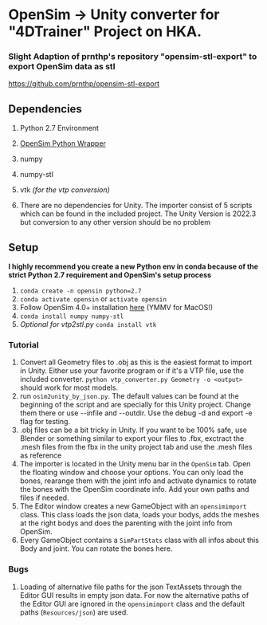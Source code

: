 # OpenSim -> Unity converter for "4DTrainer" Project on HKA.

### Slight Adaption of prnthp's repository "opensim-stl-export" to export OpenSim data as stl
https://github.com/prnthp/opensim-stl-export

## Dependencies
1. Python 2.7 Environment
1. [OpenSim Python Wrapper](https://simtk-confluence.stanford.edu/display/OpenSim/Scripting+in+Python)
1. numpy
1. numpy-stl
1. vtk *(for the vtp conversion)*

1. There are no dependencies for Unity. The importer consist of 5 scripts which can be found in the included project. The Unity Version is 2022.3 but conversion to any other version should be no problem 

## Setup
**I highly recommend you create a new Python env in conda because of the strict Python 2.7 requirement and OpenSim's setup process**
1. `conda create -n opensin python=2.7`
1. `conda activate opensin` or `activate opensin`
1.  Follow OpenSim 4.0+ installation [here](https://simtk-confluence.stanford.edu/display/OpenSim/Scripting+in+Python#ScriptinginPython-SettingupyourPythonscriptingenvironment) (YMMV for MacOS!)
1. `conda install numpy numpy-stl`
1. *Optional for vtp2stl.py* `conda install vtk`

### Tutorial
1. Convert all Geometry files to .obj as this is the easiest format to import in Unity. Either use your favorite program or if it's a VTP file, use the included converter. `python vtp_converter.py Geometry -o <output>` should work for most models.
1. run `osim2unity_by_json.py`. The default values can be found at the beginning of the script and are specially for this Unity project. Change them there or use --infile and --outdir. Use the debug -d and export -e flag for testing.
1. .obj files can be a bit tricky in Unity. If you want to be 100% safe, use Blender or something similar to export your files to .fbx, exctract the .mesh files from the fbx in the unity project tab and use the .mesh files as reference
1. The importer is located in the Unity menu bar in the `OpenSim` tab. Open the floating window and choose your options. You can only load the bones, rearange them with the joint info and activate dynamics to rotate the bones with the OpenSim coordinate info. Add your own paths and files if needed.
1. The Editor window creates a new GameObject with an `opensimimport` class. This class loads the json data, loads your bodys, adds the meshes at the right bodys and does the parenting with the joint info from OpenSim. 
1. Every GameObject contains a `SimPartStats` class with all infos about this Body and joint. You can rotate the bones here.

### Bugs
1. Loading of alternative file paths for the json TextAssets through the Editor GUI results in empty json data. For now the alternative paths of the Editor GUI are ignored in the `opensimimport` class and the default paths (`Resources/json`) are used.